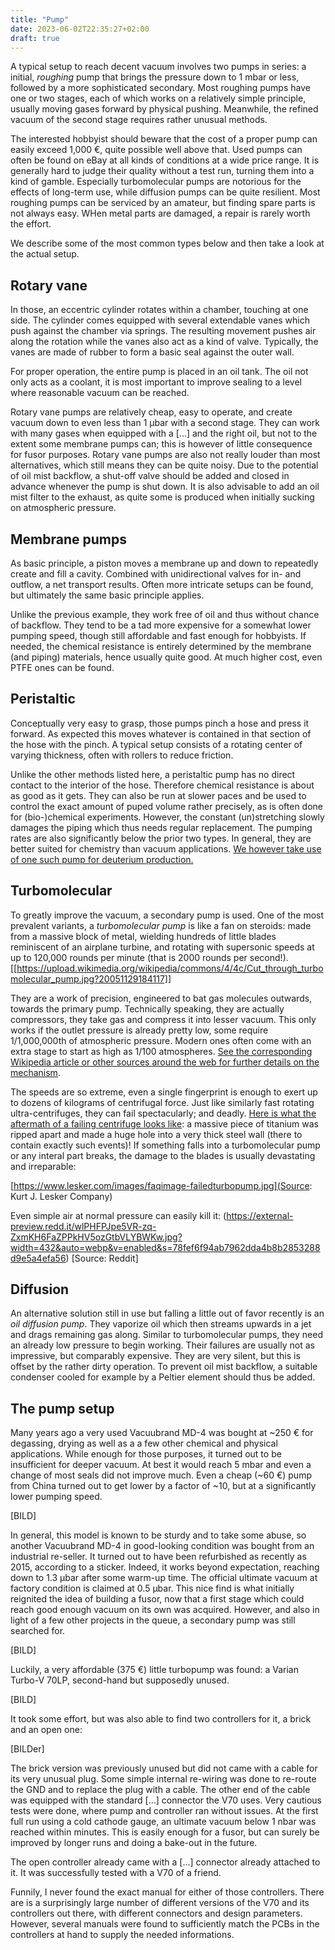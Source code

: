 ```yaml
---
title: "Pump"
date: 2023-06-02T22:35:27+02:00
draft: true
---
```



A typical setup to reach decent vacuum involves two pumps in series: a initial, _roughing_ pump that brings the pressure down to 1 mbar or less, followed by a more sophisticated secondary. Most roughing pumps have one or two stages, each of which works on a relatively simple principle, usually moving gases forward by physical pushing. Meanwhile, the refined vacuum of the second stage requires rather unusual methods.

The interested hobbyist should beware that the cost of a proper pump can easily exceed 1,000 €, quite possible well above that. Used pumps can often be found on eBay at all kinds of conditions at a wide price range. It is generally hard to judge their quality without a test run, turning them into a kind of gamble. Especially turbomolecular pumps are notorious for the effects of long-term use, while diffusion pumps can be quite resilient. Most roughing pumps can be serviced by an amateur, but finding spare parts is not always easy. WHen metal parts are damaged, a repair is rarely worth the effort.

We describe some of the most common types below and then take a look at the actual setup.


Rotary vane
---

In those, an eccentric cylinder rotates within a chamber, touching at one side. The cylinder comes equipped with several extendable vanes which push against the chamber via springs. The resulting movement pushes air along the rotation while the vanes also act as a kind of valve. Typically, the vanes are made of rubber to form a basic seal against the outer wall.

For proper operation, the entire pump is placed in an oil tank. The oil not only acts as a coolant, it is most important to improve sealing to a level where reasonable vacuum can be reached.

Rotary vane pumps are relatively cheap, easy to operate, and create vacuum down to even less than 1 µbar with a second stage. They can work with many gases when equipped with a [...] and the right oil, but not to the extent some membrane pumps can; this is however of little consequence for fusor purposes. Rotary vane pumps are also not really louder than most alternatives, which still means they can be quite noisy. Due to the potential of oil mist backflow, a shut-off valve should be added and closed in advance whenever the pump is shut down. It is also advisable to add an oil mist filter to the exhaust, as quite some is produced when initially sucking on atmospheric pressure.


Membrane pumps
---

As basic principle, a piston moves a membrane up and down to repeatedly create and fill a cavity. Combined with unidirectional valves for in- and outflow, a net transport results. Often more intricate setups can be found, but ultimately the same basic principle applies.

Unlike the previous example, they work free of oil and thus without chance of backflow. They tend to be a tad more expensive for a somewhat lower pumping speed, though still affordable and fast enough for hobbyists. If needed, the chemical resistance is entirely determined by the membrane (and piping) materials, hence usually quite good. At much higher cost, even PTFE ones can be found.


Peristaltic
---

Conceptually very easy to grasp, those pumps pinch a hose and press it forward. As expected this moves whatever is contained in that section of the hose with the pinch. A typical setup consists of a rotating center of varying thickness, often with rollers to reduce friction.

Unlike the other methods listed here, a peristaltic pump has no direct contact to the interior of the hose. Therefore chemical resistance is about as good as it gets. They can also be run at slower paces and be used to control the exact amount of puped volume rather precisely, as is often done for (bio-)chemical experiments. However, the constant (un)stretching slowly damages the piping which thus needs regular replacement. The pumping rates are also significantly below the prior two types. In general, they are better suited for chemistry than vacuum applications. [We however take use of one such pump for deuterium production.]()



Turbomolecular
---

To greatly improve the vacuum, a secondary pump is used. One of the most prevalent variants, a _turbomolecular pump_ is like a fan on steroids: made from a massive block of metal, wielding hundreds of little blades reminiscent of an airplane turbine, and rotating with supersonic speeds at up to 120,000 rounds per minute (that is 2000 rounds per second!). [[https://upload.wikimedia.org/wikipedia/commons/4/4c/Cut_through_turbomolecular_pump.jpg?20051129184117]]

They are a work of precision, engineered to bat gas molecules outwards, towards the primary pump. Technically speaking, they are actually compressors, they take gas and compress it into lesser vacuum. This only works if the outlet pressure is already pretty low, some require 1/1,000,000th of atmospheric pressure. Modern ones often come with an extra stage to start as high as 1/100 atmospheres. [See the corresponding Wikipedia article or other sources around the web for further details on the mechanism](https://en.wikipedia.org/wiki/Turbomolecular_pump).

The speeds are so extreme, even a single fingerprint is enough to exert up to dozens of kilograms of centrifugal force. Just like similarly fast rotating ultra-centrifuges, they can fail spectacularly; and deadly. [Here is what the aftermath of a failing centrifuge looks like](https://web.mit.edu/charliew/www/centrifuge.html): a massive piece of titanium was ripped apart and made a huge hole into a very thick steel wall (there to contain exactly such events)! If something falls into a turbomolecular pump or any interal part breaks, the damage to the blades is usually devastating and irreparable:

[https://www.lesker.com/images/faqimage-failedturbopump.jpg](Source: Kurt J. Lesker Company)

Even simple air at normal pressure can easily kill it:
(https://external-preview.redd.it/wlPHFPJpe5VR-zq-ZxmKH6FaZPPkHV5ozGtbVLYBWKw.jpg?width=432&auto=webp&v=enabled&s=78fef6f94ab7962dda4b8b2853288d9e5a4efa56) [Source: Reddit]




Diffusion
---
An alternative solution still in use but falling a little out of favor recently is an _oil diffusion pump_. They vaporize oil which then streams upwards in a jet and drags remaining gas along. Similar to turbomolecular pumps, they need an already low pressure to begin working. Their failures are usually not as impressive, but comparably expensive. They are very silent, but this is offset by the rather dirty operation. To prevent oil mist backflow, a suitable condenser cooled for example by a Peltier element should thus be added.




The pump setup
---

Many years ago a very used Vacuubrand MD-4 was bought at ~250 € for degassing, drying as well as a a few other chemical and physical applications. While enough for those purposes, it turned out to be insufficient for deeper vacuum. At best it would reach 5 mbar and even a change of most seals did not improve much. Even a cheap (~60 €) pump from China turned out to get lower by a factor of ~10, but at a significantly lower pumping speed.

[BILD]

In general, this model is known to be sturdy and to take some abuse, so another Vacuubrand MD-4 in good-looking condition was bought from an industrial re-seller. It turned out to have been refurbished as recently as 2015, according to a sticker. Indeed, it works beyond expectation, reaching down to 1.3 µbar after some warm-up time. The official ultimate vacuum at factory condition is claimed at 0.5 µbar. This nice find is what initially reignited the idea of building a fusor, now that a first stage which could reach good enough vacuum on its own was acquired. However, and also in light of a few other projects in the queue, a secondary pump was still searched for.

[BILD]

Luckily, a very affordable (375 €) little turbopump was found: a Varian Turbo-V 70LP, second-hand but supposedly unused.

[BILD]

It took some effort, but was also able to find two controllers for it, a brick and an open one:

[BILDer]

The brick version was previously unused but did not came with a cable for its very unusual plug. Some simple internal re-wiring was done to re-route the GND and to replace the plug with a cable. The other end of the cable was equipped with the standard [...] connector the V70 uses. Very cautious tests were done, where pump and controller ran without issues. At the first full run using a cold cathode gauge, an ultimate vacuum below 1 nbar was reached within minutes. This is easily enough for a fusor, but can surely be improved by longer runs and doing a bake-out in the future.

The open controller already came with a [...] connector already attached to it. It was successfully tested with a V70 of a friend.

Funnily, I never found the exact manual for either of those controllers. There are is a surprisingly large number of different versions of the V70 and its controllers out there, with different connectors and design parameters. However, several manuals were found to sufficiently match the PCBs in the controllers at hand to supply the needed informations.

